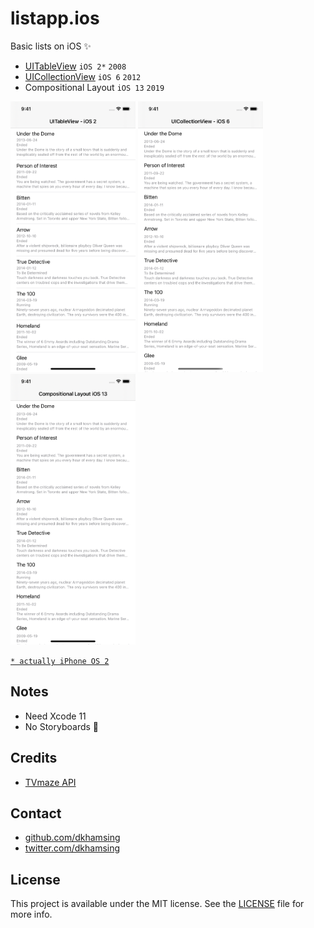 # listapp.ios

Basic lists on iOS :sparkles:

- [UITableView](1-uitableview/) `iOS 2*` `2008`
- [UICollectionView](2-uicollectionview/) `iOS 6` `2012`
- Compositional Layout `iOS 13` `2019`

<img src=images/ios2.png width=200> <img src=images/ios6.png width=200> <img src=images/ios13-a.png width=200>

[`* actually iPhone OS 2`](https://en.wikipedia.org/wiki/IPhone_OS_2)

## Notes

- Need Xcode 11
- No Storyboards :no_good:

## Credits

- [TVmaze API](http://www.tvmaze.com/api)

## Contact

- [github.com/dkhamsing](https://github.com/dkhamsing)
- [twitter.com/dkhamsing](https://twitter.com/dkhamsing)

## License

This project is available under the MIT license. See the [LICENSE](LICENSE) file for more info.
